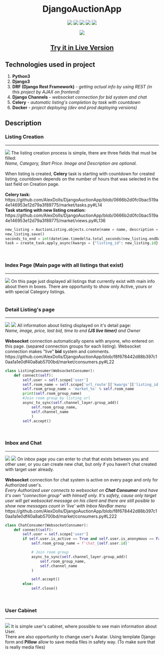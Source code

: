 <h1 align="center">DjangoAuctionApp</h1>
<p align = "center">
<a href = "https://github.com/django/django"><img src = "https://img.shields.io/badge/Django-3.2.9-green"></img></a>
<a href ="https://www.python.org/downloads/release/python-397/"><img src = "https://img.shields.io/badge/Python-3.9.7-green"></img></a>
<a href = "https://www.django-rest-framework.org/"><img src = "https://img.shields.io/badge/DRF-3.12.4-red"></img></a>
<a href = "https://github.com/django/channels"><img src = "https://img.shields.io/badge/DjangoChannels-3.0.4-blue"></img></a>
<a href = "https://github.com/celery/celery"><img src = "https://img.shields.io/badge/Celery-5.2.3-light%20green"></img></a>
</p>
<p align = center>
<img src = "https://i.imgur.com/WoLMzyU.png"><img>
<h2 align = "center"><strong><a href = "#">Try it in Live Version</a></strong></h2>
</p>
<h2>Technologies used in project</h2>
<ol>
<li><strong>Python3</strong></li>
<li><strong>Django3</strong></li>
<li><strong>DRF (Django Rest Framework)</strong> - <i>getting actual info by using REST (in this project by AJAX on frontend)</i></li>
<li><strong>Django Channels</strong> - <i>websocket connection for bid system and chat</i></li>
<li><strong>Celery</strong> - <i>automatic listing's completion by task with countdown</i></li>
<li><strong>Docker</strong> - <i>project deploying (dev and prod deploying versions)</i></li>
</ol>
<h2>Description</h2>
<h3>Listing Creation</h3>
<hr>
<img src = "https://github.com/AlexDolls/DjangoAuctionApp/blob/master/screenshots_readme/createlisting2.png">
  The listing creation process is simple, there are three fields that must be filled:
  <br><i>Name, Category, Start Price. Image and Description are optional.</i>
  <br>
  <br>When listing is created, <strong>Celery</strong> task is starting with countdown for created listing, countdown depends on the number of hours that was selected in the last field on Creation page.
  <br>
  <br><strong>Celery task:</strong><br>
  https://github.com/AlexDolls/DjangoAuctionApp/blob/0666b2d0fc0bac519a4e146953e12d79a3f89775/market/tasks.py#L14
  <br>
  <strong>Task starting with new listing creation:</strong>
  https://github.com/AlexDolls/DjangoAuctionApp/blob/0666b2d0fc0bac519a4e146953e12d79a3f89775/market/views.py#L136
  
```Python
new_listing = AuctionListing.objects.create(name = name, description = description,loaded_image=image_file,image = image, category = category, user = user, startBid = startBid, creationDate = current_date, endDate = end_date, active = active)
new_listing.save()
seconds_to_end = int(datetime.timedelta.total_seconds(new_listing.endDate - new_listing.creationDate))
task = create_task.apply_async(kwargs = {"listing_id": new_listing.id}, countdown = seconds_to_end)
```
<br>  
<h3>Index Page (Main page with all listings that exist)</h3>
<hr>
<img src = "https://github.com/AlexDolls/DjangoAuctionApp/blob/master/screenshots_readme/indexpage.png">
On this page just displayed all listings that currently exist with main info about them in boxes.
There are opportunity to show only Active, yours or with special Category listings.
<br>
<br>
<h3>Detail Listing's page</h3>
<hr>
<img src = "https://github.com/AlexDolls/DjangoAuctionApp/blob/master/screenshots_readme/listing2.png">
<img src = "https://github.com/AlexDolls/DjangoAuctionApp/blob/master/screenshots_readme/listing2_1.png">
All information about listing displayed on it's detail page:
<br><i>Name, image, price, last bid, time to end <strong>(JS live timer)</strong> and Owner</i>
<br>
<br><strong>Websocket</strong> connection automatically opens with anyone, who entered on this page. (separed connection groups for each listing). Websocket connection makes "live" <strong>bid</strong> system and comments.
<br>
https://github.com/AlexDolls/DjangoAuctionApp/blob/f8f678442d88b397c10aa1a1e0df40a8ab5700bd/market/consumers.py#L22

```Python
class ListingConsumer(WebsocketConsumer):
    def connect(self):
        self.user = self.scope['user']
        self.room_name = self.scope['url_route']['kwargs']['listing_id']
        self.room_group_name = 'market_%s' % self.room_name
        print(self.room_group_name)
        #Join room group by listing url
        async_to_sync(self.channel_layer.group_add)(
            self.room_group_name,
            self.channel_name
            )
        self.accept()
```
<br>
<h3>Inbox and Chat</h3>
<hr>
<img src = "https://github.com/AlexDolls/DjangoAuctionApp/blob/master/screenshots_readme/inbox.png">
<img src = "https://github.com/AlexDolls/DjangoAuctionApp/blob/master/screenshots_readme/chat.png">
On inbox page you can enter to chat that exists between you and other user, or you can create new chat, but only if you haven't chat created with target user already.
<br>
<br><strong>Websocket</strong> connection for chat system is active on every page and only for Authorized user's.
<br>
<i>Every Authorized user connects to websocket on <strong>Chat Consumer</strong> and have it's own "connection group" with himself only. It's safety, cause only target user will get websocket message on his client and there are still posible to show new messages count in 'live' with Inbox NavBar menu</small></i>
<br>
https://github.com/AlexDolls/DjangoAuctionApp/blob/f8f678442d88b397c10aa1a1e0df40a8ab5700bd/market/consumers.py#L222

```Python
class ChatConsumer(WebsocketConsumer):
    def connect(self):
        self.user = self.scope['user']
        if self.user.is_active == True and self.user.is_anonymous == False:
            self.room_group_name = f'chat_{self.user.id}'

            # Join room group
            async_to_sync(self.channel_layer.group_add)(
                self.room_group_name,
                self.channel_name
            )

            self.accept()
        else:
            self.close()

```
<br>
<h3>User Cabinet</h3>
<hr>
<img src = "https://github.com/AlexDolls/DjangoAuctionApp/blob/master/screenshots_readme/usercabinet.png">
It is simple user's cabinet, where possible to see main information about User.
<br>There are also opportunity to change user's Avatar. Using template Django form and <strong>Pillow</strong> allow to save media files in safety way. (To make sure that is really media files)
